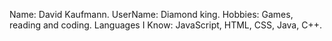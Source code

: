 Name: David Kaufmann. UserName: Diamond king. Hobbies: Games, reading and coding. Languages I Know: JavaScript, HTML, CSS, Java, C++.
